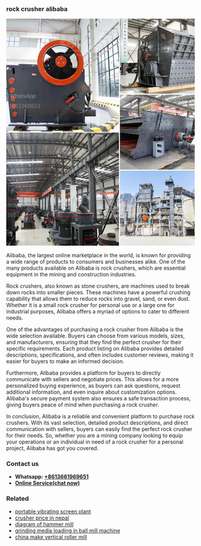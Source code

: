 <h3>rock crusher alibaba</h3><img src='1708663562.jpg' alt=''><p>Alibaba, the largest online marketplace in the world, is known for providing a wide range of products to consumers and businesses alike. One of the many products available on Alibaba is rock crushers, which are essential equipment in the mining and construction industries.</p><p>Rock crushers, also known as stone crushers, are machines used to break down rocks into smaller pieces. These machines have a powerful crushing capability that allows them to reduce rocks into gravel, sand, or even dust. Whether it is a small rock crusher for personal use or a large one for industrial purposes, Alibaba offers a myriad of options to cater to different needs.</p><p>One of the advantages of purchasing a rock crusher from Alibaba is the wide selection available. Buyers can choose from various models, sizes, and manufacturers, ensuring that they find the perfect crusher for their specific requirements. Each product listing on Alibaba provides detailed descriptions, specifications, and often includes customer reviews, making it easier for buyers to make an informed decision.</p><p>Furthermore, Alibaba provides a platform for buyers to directly communicate with sellers and negotiate prices. This allows for a more personalized buying experience, as buyers can ask questions, request additional information, and even inquire about customization options. Alibaba's secure payment system also ensures a safe transaction process, giving buyers peace of mind when purchasing a rock crusher.</p><p>In conclusion, Alibaba is a reliable and convenient platform to purchase rock crushers. With its vast selection, detailed product descriptions, and direct communication with sellers, buyers can easily find the perfect rock crusher for their needs. So, whether you are a mining company looking to equip your operations or an individual in need of a rock crusher for a personal project, Alibaba has got you covered.</p><h3>Contact us</h3><ul><li><strong>Whatsapp:&nbsp;<a href="https://wa.me/8613661969651">+8613661969651</a></strong></li><li><a href="https://swt.shibang-china.com/?git&amp;zhl&amp;rock crusher alibaba"><strong>Online Service(chat now)</strong></a></li></ul><h3>Related</h3><ul><li><a href='portable vibrating screen plant.md'>portable vibrating screen plant</a></li><li><a href='crusher price in nepal.md'>crusher price in nepal</a></li><li><a href='diagram of hammer mill.md'>diagram of hammer mill</a></li><li><a href='grinding media loading in ball mill machine.md'>grinding media loading in ball mill machine</a></li><li><a href='china make vertical roller mill.md'>china make vertical roller mill</a></li></ul>